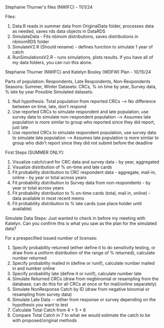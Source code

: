 Stephanie Thurner's files (NWIFC) - 11/1/24

Files:
1. Data.R reads in summer data from OriginalData folder, processes data as needed, saves rds data objects in DataRDS
2. SimulateData - Fits nbinom distributions, saves distributions in nbinomRDS folder
3. SimulateV2.R (Should rename) - defines function to simulate 1 year of catch
4. RunSimulationsV2.R - runs simulations, plots results. If you have all of my data folders, you can run this alone.
   

Stephanie Thurner (NWIFC) and Katelyn Bosley (WDFW) Plan - 10/15/24

Parts of population: Respondents, Late Respondents, Non-Respondents
Seasons: Summer, Winter 
Datasets: CRCs, % on time by year, Survey data, % late by year
Possible Simulated datasets:
1.	Null hypothesis: Total population from reported CRCs -->  No difference between on time, late, don’t respond
2.	Use reported CRCs to simulate respondent and late population, use survey data to simulate non-respondent population --> Assumes late population is more similar to group who reported since they did report, just late
3.	Use reported CRCs to simulate respondent population, use survey data to simulate late population --> Assumes late population is more similar to group who didn’t report since they did not submit before the deadline

First Steps (SUMMER ONLY):
1. Visualize catch/card for CRC data and survey data - by year, aggregated
2. Visualize distribution of % on-time and late cards
3. Fit probability distribution to CRC respondent data - aggregate, mail-in, online - by year or total across years
4. Fit probability distribution to Survey data from non-respondents - by year or total across years
5. Fit probability distribution to % on-time cards (total, mail in, online) - data available in most recent memo
6. Fit probability distribution to % late cards (use place holder until available)

Simulate Data Steps:
Just wanted to check in before my meeting with Katelyn. Can you confirm this is what you saw as the plan for the simulated data?

For a prespecified issued number of licenses:
1. Specify probability returned (either define it to do sensitivity testing, or draw from a uniform distribution of the range of % returned), calculate number returned
2. Specify probability mailed in (define or runif), calculate number mailed in and number online
3. Specify probability late (define it or runif), calculate number late
4. Simulate Returned CRCs (draw from negbinomial or resampling from the database, can do this for all CRCs at once or for mail/online separately)
5. Simulate NonResponse Catch by ID (draw from negative binomial or resampling from survey data)
6. Simulate Late Data -- either from response or survey depending on the hypothesis you want to test
7. Calculate Total Catch from 4 + 5 + 6
8. Compare Total Catch in 7 to what we would estimate the catch to be with proposed/original methods

